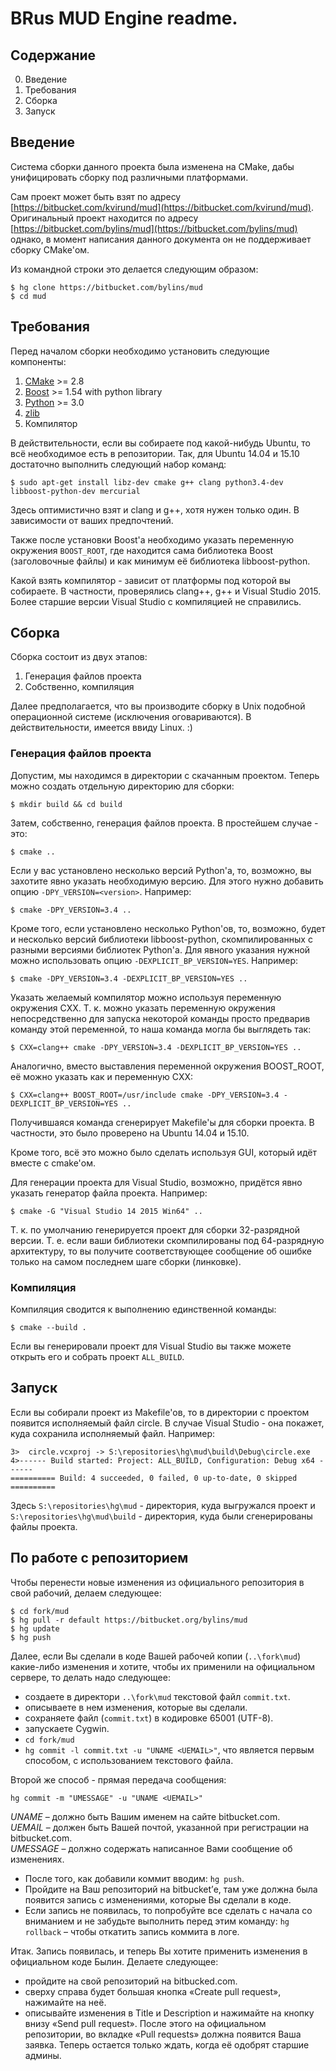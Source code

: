 ﻿# BRus MUD Engine readme.

## Содержание

  0. Введение
  1. Требования
  2. Сборка
  3. Запуск

## Введение

Система сборки данного проекта была изменена на CMake, дабы унифицировать сборку под различными платформами.

Сам проект может быть взят по адресу [https://bitbucket.com/kvirund/mud](https://bitbucket.com/kvirund/mud). Оригинальный проект находится по адресу [https://bitbucket.com/bylins/mud](https://bitbucket.com/bylins/mud) однако, в момент написания данного документа он не поддерживает сборку CMake'ом.

Из командной строки это делается следующим образом:

    $ hg clone https://bitbucket.com/bylins/mud
    $ cd mud

## Требования

Перед началом сборки необходимо установить следующие компоненты:

  1. [CMake](https://cmake.org/download/) >= 2.8
  2. [Boost](http://www.boost.org/users/download/) >= 1.54 with python library
  3. [Python](https://www.python.org/downloads/) >= 3.0
  4. [zlib](http://www.zlib.net/)
  5. Компилятор

В действительности, если вы собираете под какой-нибудь Ubuntu, то всё необходимое есть в репозитории. Так, для Ubuntu 14.04 и 15.10 достаточно выполнить следующий набор команд:

    $ sudo apt-get install libz-dev cmake g++ clang python3.4-dev libboost-python-dev mercurial

Здесь оптимистично взят и clang и g++, хотя нужен только один. В зависимости от ваших предпочтений.

Также после установки Boost'а необходимо указать переменную окружения `BOOST_ROOT`, где находится сама библиотека Boost (заголовочные файлы) и как минимум её библиотека libboost-python.

Какой взять компилятор - зависит от платформы под которой вы собираете. В частности, проверялись clang++, g++ и Visual Studio 2015. Более старшие версии Visual Studio с компиляцией не справились.

## Сборка

Сборка состоит из двух этапов:

  1. Генерация файлов проекта
  2. Собственно, компиляция

Далее предполагается, что вы производите сборку в Unix подобной операционной системе (исключения оговариваются). В действительности, имеется ввиду Linux. :)

### Генерация файлов проекта

Допустим, мы находимся в директории с скачанным проектом. Теперь можно создать отдельную директорию для сборки:

    $ mkdir build && cd build

Затем, собственно, генерация файлов проекта. В простейшем случае - это:

    $ cmake ..

Если у вас установлено несколько версий Python'а, то, возможно, вы захотите явно указать необходимую версию. Для этого нужно добавить опцию `-DPY_VERSION=<version>`. Например:

    $ cmake -DPY_VERSION=3.4 ..

Кроме того, если установлено несколько Python'ов, то, возможно, будет и несколько версий библиотеки libboost-python, скомпилированных с разными версиями библиотек Python'а. Для явного указания нужной можно использовать опцию `-DEXPLICIT_BP_VERSION=YES`. Например:

    $ cmake -DPY_VERSION=3.4 -DEXPLICIT_BP_VERSION=YES ..

Указать желаемый компилятор можно используя переменную окружения CXX. Т. к. можно указать переменную окружения непосредственно для запуска некоторой команды просто предварив команду этой переменной, то наша команда могла бы выглядеть так:

    $ CXX=clang++ cmake -DPY_VERSION=3.4 -DEXPLICIT_BP_VERSION=YES ..

Аналогично, вместо выставления переменной окружения BOOST_ROOT, её можно указать как и переменную CXX:

    $ CXX=clang++ BOOST_ROOT=/usr/include cmake -DPY_VERSION=3.4 -DEXPLICIT_BP_VERSION=YES ..

Получившаяся команда сгенерирует Makefile'ы для сборки проекта. В частности, это было проверено на Ubuntu 14.04 и 15.10.

Кроме того, всё это можно было сделать используя GUI, который идёт вместе с cmake'ом.

Для генерации проекта для Visual Studio, возможно, придётся явно указать генератор файла проекта. Например:

    $ cmake -G "Visual Studio 14 2015 Win64" ..

Т. к. по умолчанию генерируется проект для сборки 32-разрядной версии. Т. е. если ваши библиотеки скомпилированы под 64-разрядную архитектуру, то вы получите соответствующее сообщение об ошибке только на самом последнем шаге сборки (линковке).

### Компиляция

Компиляция сводится к выполнению единственной команды:

    $ cmake --build .

Если вы генерировали проект для Visual Studio вы также можете открыть его и собрать проект `ALL_BUILD`.

## Запуск

Если вы собирали проект из Makefile'ов, то в директории с проектом появится исполняемый файл circle. В случае Visual Studio - она покажет, куда сохранила исполняемый файл. Например:

    3>  circle.vcxproj -> S:\repositories\hg\mud\build\Debug\circle.exe
    4>------ Build started: Project: ALL_BUILD, Configuration: Debug x64 ------
    ========== Build: 4 succeeded, 0 failed, 0 up-to-date, 0 skipped ==========

Здесь `S:\repositories\hg\mud` - директория, куда выгружался проект и `S:\repositories\hg\mud\build` - директория, куда были сгенерированы файлы проекта.

## По работе с репозиторием
Чтобы перенести новые изменения из официального репозитория в свой рабочий, делаем следующее:

    $ cd fork/mud
    $ hg pull -r default https://bitbucket.org/bylins/mud
    $ hg update
    $ hg push

Далее, если Вы сделали в коде Вашей рабочей копии (`..\fork\mud`) какие-либо изменения и хотите, чтобы их применили на официальном сервере, то делать надо следующее:

  * cоздаете в директори `..\fork\mud` текстовой файл `commit.txt`.
  * описываете в нем изменения, которые вы сделали.
  * сохраняете файл (`commit.txt`) в кодировке 65001 (UTF-8).
  * запускаете Cygwin.
  * `cd fork/mud`
  * `hg commit -l commit.txt -u "UNAME <UEMAIL>"`, что является первым способом, с использованием текстового файла.

Второй же способ - прямая передача сообщения:

    hg commit -m "UMESSAGE" -u "UNAME <UEMAIL>"

*UNAME* – должно быть Вашим именем на сайте bitbucket.com.  
*UEMAIL* – должен быть Вашей почтой, указанной при регистрации на bitbucket.com.  
*UMESSAGE* – должно содержать написанное Вами сообщение об изменениях.

  * После того, как добавили коммит вводим: `hg push`.
  * Пройдите на Ваш репозиторий на bitbucket’е, там уже должна была появится запись с изменениями, которые Вы сделали в коде.
  * Если запись не появилась, то попробуйте все сделать с начала со вниманием и не забудьте выполнить перед этим команду: `hg rollback` – чтобы откатить запись коммита в логе.

Итак. Запись появилась, и теперь Вы хотите применить изменения в официальном коде Былин. Делаете следующее:

  - пройдите на свой репозиторий на bitbucked.com.
  - сверху справа будет большая кнопка «Create pull request», нажимайте на неё.
  - описывайте изменения в Title и Description и нажимайте на кнопку внизу «Send pull request». После этого на официальном репозитории, во вкладке «Pull requests» должна появится Ваша заявка. Теперь остается только ждать, когда её одобрят старшие админы.
